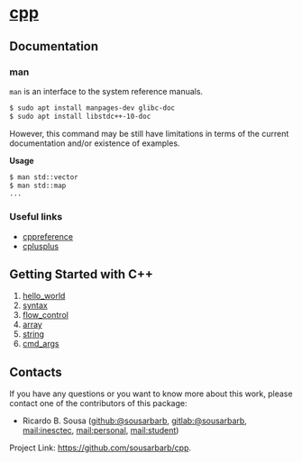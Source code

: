 # [cpp](https://github.com/sousarbarb/cpp)

## Documentation

### man

`man` is an interface to the system reference manuals.

```sh
$ sudo apt install manpages-dev glibc-doc
$ sudo apt install libstdc++-10-doc
```

However, this command may be still have limitations in terms of the current
documentation and/or existence of examples.

**Usage**

```sh
$ man std::vector
$ man std::map
...
```

### Useful links

- [cppreference](https://en.cppreference.com/)
- [cplusplus](https://cplusplus.com/reference/)

## Getting Started with C++

1. [hello_world](/projects/hello_world/)
2. [syntax](/projects/syntax/)
3. [flow_control](/projects/flow_control/)
4. [array](/projects/array/)
5. [string](/projects/string/)
6. [cmd_args](/projects/cmd_args/)

## Contacts

If you have any questions or you want to know more about this work, please
contact one of the contributors of this package:
- Ricardo B. Sousa
  ([github:@sousarbarb](https://github.com/sousarbarb/),
  [gitlab:@sousarbarb](https://gitlab.com/sousarbarb),
  [mail:inesctec](mailto:ricardo.b.sousa@inesctec.pt),
  [mail:personal](mailto:sousa.ricardob@outlook.com),
  [mail:student](mailto:up201503004@edu.fe.up.pt))

Project Link: https://github.com/sousarbarb/cpp.
